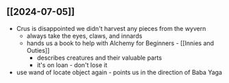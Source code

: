 ## [[2024-07-05]]
- Crus is disappointed we didn't harvest any pieces from the wyvern
	- always take the eyes, claws, and innards
	- hands us a book to help with Alchemy for Beginners - [[Innies and Outies]]
		- describes creatures and their valuable parts
		- it's on loan - don't lose it
- use wand of locate object again - points us in the direction of Baba Yaga